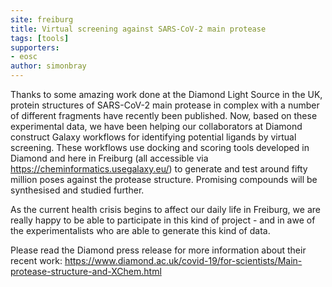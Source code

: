 ```yaml
---
site: freiburg
title: Virtual screening against SARS-CoV-2 main protease
tags: [tools]
supporters:
- eosc
author: simonbray
---
```


Thanks to some amazing work done at the Diamond Light Source in the UK, protein structures of SARS-CoV-2 main protease in complex with a number of different fragments have recently been published. Now, based on these experimental data, we have been helping our collaborators at Diamond construct Galaxy workflows for identifying potential ligands by virtual screening. These workflows use docking and scoring tools developed in Diamond and here in Freiburg (all accessible via https://cheminformatics.usegalaxy.eu/) to generate and test around fifty million poses against the protease structure. Promising compounds will be synthesised and studied further.

As the current health crisis begins to affect our daily life in Freiburg, we are really happy to be able to participate in this kind of project - and in awe of the experimentalists who are able to generate this kind of data.

Please read the Diamond press release for more information about their recent work: https://www.diamond.ac.uk/covid-19/for-scientists/Main-protease-structure-and-XChem.html
